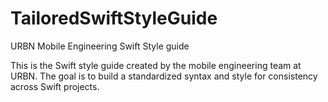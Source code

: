TailoredSwiftStyleGuide
=======================

URBN Mobile Engineering Swift Style guide

This is the Swift style guide created by the mobile engineering team at URBN.  The goal is to build a standardized syntax and style for consistency across Swift projects.
